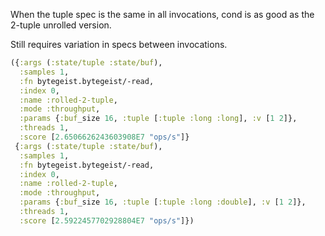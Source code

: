 When the tuple spec is the same in all invocations, cond is as good as the 2-tuple unrolled version.

Still requires variation in specs between invocations. 

```clojure
({:args (:state/tuple :state/buf),
  :samples 1,
  :fn bytegeist.bytegeist/-read,
  :index 0,
  :name :rolled-2-tuple,
  :mode :throughput,
  :params {:buf_size 16, :tuple [:tuple :long :long], :v [1 2]},
  :threads 1,
  :score [2.6506626243603908E7 "ops/s"]}
 {:args (:state/tuple :state/buf),
  :samples 1,
  :fn bytegeist.bytegeist/-read,
  :index 0,
  :name :rolled-2-tuple,
  :mode :throughput,
  :params {:buf_size 16, :tuple [:tuple :long :double], :v [1 2]},
  :threads 1,
  :score [2.5922457702928804E7 "ops/s"]})
```
